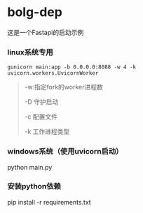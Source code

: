 # bolg-dep
这是一个Fastapi的启动示例



### linux系统专用

```shell
gunicorn main:app -b 0.0.0.0:8088 -w 4 -k uvicorn.workers.UvicornWorker
```

> -w:指定fork的worker进程数
>
> -D 守护启动
>
> -c 配置文件
>
> -k 工作进程类型



### windows系统（使用uvicorn启动）

python main.py





###  安装python依赖

pip install -r requirements.txt
